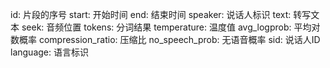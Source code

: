 id: 片段的序号
start: 开始时间
end: 结束时间
speaker: 说话人标识
text: 转写文本
seek: 音频位置
tokens: 分词结果
temperature: 温度值
avg_logprob: 平均对数概率
compression_ratio: 压缩比
no_speech_prob: 无语音概率
sid: 说话人ID
language: 语言标识